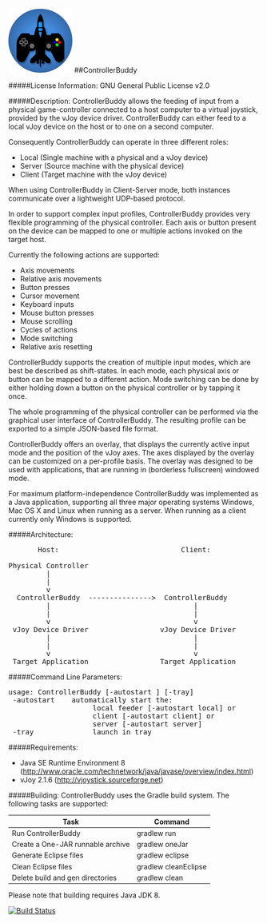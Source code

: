 ![ControllerBuddy Logo](https://github.com/bwRavencl/ControllerBuddy/raw/master/src/main/resources/icon_128.png
"ControllerBuddy")
##ControllerBuddy

#####License Information:
GNU General Public License v2.0

#####Description:
ControllerBuddy allows the feeding of input from a physical game-controller connected to a host computer to a virtual joystick, provided by the vJoy device driver. ControllerBuddy can either feed to a local vJoy device on the host or to one on a second computer.

Consequently ControllerBuddy can operate in three different roles:
- Local (Single machine with a physical and a vJoy device)
- Server (Source machine with the physical device)
- Client (Target machine with the vJoy device)

When using ControllerBuddy in Client-Server mode, both instances communicate over a lightweight UDP-based protocol.

In order to support complex input profiles, ControllerBuddy provides very flexible programming of the physical controller. Each axis or button present on the device can be mapped to one or multiple actions invoked on the target host.

Currently the following actions are supported:
- Axis movements
- Relative axis movements
- Button presses
- Cursor movement
- Keyboard inputs
- Mouse button presses
- Mouse scrolling
- Cycles of actions
- Mode switching
- Relative axis resetting

ControllerBuddy supports the creation of multiple input modes, which are best be described as shift-states.
In each mode, each physical axis or button can be mapped to a different action.
Mode switching can be done by either holding down a button on the physical controller or by tapping it once.

The whole programming of the physical controller can be performed via the graphical user interface of ControllerBuddy.
The resulting profile can be exported to a simple JSON-based file format.

ControllerBuddy offers an overlay, that displays the currently active input mode and the position of the vJoy axes. The axes displayed by the overlay can be customized on a per-profile basis. The overlay was designed to be used with applications, that are running in (borderless fullscreen) windowed mode.

For maximum platform-independence ControllerBuddy was implemented as a Java application, supporting all three major operating systems Windows, Mac OS X and Linux when running as a server. When running as a client currently only Windows is supported.

#####Architecture:
<pre>
       Host:                             Client:

Physical Controller
         |
         |
         v
  ControllerBuddy  --------------->  ControllerBuddy
         |                                  |
         |                                  |
         v                                  v
 vJoy Device Driver                 vJoy Device Driver
         |                                  |
         |                                  |
         v                                  v
 Target Application                 Target Application
</pre>

#####Command Line Parameters:
<pre>
usage: ControllerBuddy [-autostart <arg>] [-tray]
 -autostart <arg>   automatically start the:
                    local feeder [-autostart local] or
                    client [-autostart client] or
                    server [-autostart server]
 -tray              launch in tray
</pre>

#####Requirements:
- Java SE Runtime Environment 8 (http://www.oracle.com/technetwork/java/javase/overview/index.html)
- vJoy 2.1.6 (http://vjoystick.sourceforge.net)

#####Building:
ControllerBuddy uses the Gradle build system. 
The following tasks are supported:

| Task                              | Command              |
| --------------------------------- | -------------------- |
| Run ControllerBuddy               | gradlew run          |
| Create a One-JAR runnable archive | gradlew oneJar       |
| Generate Eclipse files            | gradlew eclipse      |
| Clean Eclipse files               | gradlew cleanEclipse |
| Delete build and gen directories  | gradlew clean        |

Please note that building requires Java JDK 8.

[![Build Status](https://travis-ci.org/bwRavencl/ControllerBuddy.svg?branch=master)](https://travis-ci.org/bwRavencl/ControllerBuddy)
